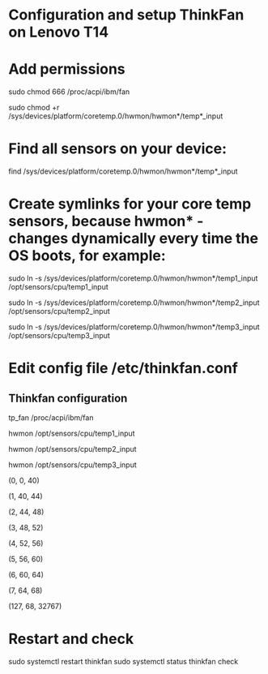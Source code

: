 # Configuration and setup ThinkFan on Lenovo T14
# Add permissions
sudo chmod 666 /proc/acpi/ibm/fan

sudo chmod +r /sys/devices/platform/coretemp.0/hwmon/hwmon*/temp*_input

# Find all sensors on your device:
find /sys/devices/platform/coretemp.0/hwmon/hwmon*/temp*_input

# Create symlinks for your core temp sensors, because hwmon* - changes dynamically every time the OS boots, for example:

sudo ln -s /sys/devices/platform/coretemp.0/hwmon/hwmon*/temp1_input /opt/sensors/cpu/temp1_input

sudo ln -s /sys/devices/platform/coretemp.0/hwmon/hwmon*/temp2_input /opt/sensors/cpu/temp2_input

sudo ln -s /sys/devices/platform/coretemp.0/hwmon/hwmon*/temp3_input /opt/sensors/cpu/temp3_input

# Edit config file /etc/thinkfan.conf

## Thinkfan configuration
tp_fan /proc/acpi/ibm/fan

hwmon /opt/sensors/cpu/temp1_input

hwmon /opt/sensors/cpu/temp2_input

hwmon /opt/sensors/cpu/temp3_input

(0, 0, 40)

(1, 40, 44)

(2, 44, 48)

(3, 48, 52)

(4, 52, 56)

(5, 56, 60)

(6, 60, 64)

(7, 64, 68)

(127, 68, 32767)

# Restart and check 
sudo systemctl restart thinkfan
sudo systemctl status thinkfan
 check
